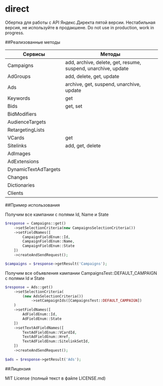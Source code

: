 # direct

Обертка для работы с API Яндекс.Директа пятой версии.
Нестабильная версия, не используйте в продакшене.
Do not use in production, work in progress.

##Реализованные методы

Сервисы | Методы 
--- | ---
Campaigns|add, archive, delete, get, resume, suspend, unarchive, update
AdGroups|add, delete, get, update
Ads|archive, get, suspend, unarchive, update
Keywords|get
Bids|get, set
BidModifiers|
AudienceTargets|
RetargetingLists|
VCards|get
Sitelinks|add, get, delete
AdImages|
AdExtensions|
DynamicTextAdTargets|
Changes|
Dictionaries|
Clients|

##Пример использования

Получим все кампании с полями Id, Name и State
```php
$response = Campaigns::get()
    ->setSelectionCriteria(new CampaignsSelectionCriteria())
    ->setFieldNames([
        CampaignFieldEnum::Id,
        CampaignFieldEnum::Name,
        CampaignFieldEnum::State
    ])
    ->createAndSendRequest();

$campaigns = $response->getResult('Campaigns');
```

Получим все объявления кампании CampaignsTest::DEFAULT_CAMPAIGN с полями Id и State
```php
$response = Ads::get()
    ->setSelectionCriteria(
        (new AdsSelectionCriteria())
            ->setCampaignIds([CampaignsTest::DEFAULT_CAMPAIGN])
    )
    ->setFieldNames([
        AdFieldEnum::Id,
        AdFieldEnum::State
    ])
    ->setTextAdFieldNames([
        TextAdFieldEnum::VCardId,
        TextAdFieldEnum::Href,
        TextAdFieldEnum::SitelinkSetId,
    ])
    ->createAndSendRequest();
        
$ads = $response->getResult('Ads');
```

##Лицензия

MIT License (полный текст в файле LICENSE.md)